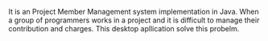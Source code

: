 It is an Project Member Management system implementation in Java.
When a group of programmers works in a project and it is difficult to manage their contribution and charges.
This desktop apllication solve this probelm.
